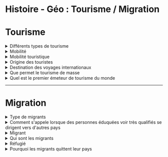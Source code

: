 # Histoire - Géo : Tourisme / Migration

# Tourisme

<details> 
	<summary>Différents types de tourisme</summary>
	<br>
	<details> <summary>Tourisme Culuturel</summary> Toursime qui a pour but de découvrir la culture d'un endroit (monuments, gastronomie...)</details>
		<details> <summary>Tourisme balnéaire</summary> Toursime basé sur les plages, la mer, le soleil...</details>
				<details> <summary>Tourisme balnéaire</summary> Toursime basé sur les plages, la mer, le soleil...</details>
						<details> <summary>Tourisme d'affaire</summary> Toursime déplacement à but professionel  avec mise en oeuvre des pratiques touristiques classiques (hébergement, restauration...)</details>
</details>


<details><summary>Mobilité</summary>Déplacement d'une personne </details>
<details><summary>Mobilité touristique</summary>10% de la population mondiale</details>
<details><summary>Origine des touristes</summary>La plupart des touristes sont issus de pays riches se dirigent vers d'autres pays riches.</details>
<details><summary>Destination des voyages internationaux</summary>La majorité des voyages internationaux se fait à l'interieur de la région *(europe, amérique...)* d'origine du voyageur</details>
<details><summary>Que permet le tourisme de masse</summary>Le tourisme de masse est un secteur dynamique, créateur d'emploi</details>
<details><summary>Quel est le premier émeteur de tourisme du monde</summary>La chine</details>

---
# Migration
<details><summary>Type de migrants</summary>Économique, politique</details>
<details><summary>Comment s'appele lorsque des personnes éduquées voir très qualifiés se dirigent vers d'autres pays</summary>La fuite des cerveaux</details>
<details><summary>Migrant</summary>Personne née à l'étranger, instalée depuis au moins 1 ans dans un autre pays que le sien</details>
<details><summary>Qui sont les migrants</summary>48% sont des femmes et 75% sont à l'âge actif</details>
<details><summary>Réfugié</summary>Statut d'une personne bénéficiant d'une protection apportée par la Convention de Genève en raison d'une persécussion ne permettant pas la protection de son pays</details>
<details><summary>Pourquoi les migrants quittent leur pays</summary>Pour trouver du travail, de meuilleur condition de vie, pays en guerre, pays en dictature...</details>

